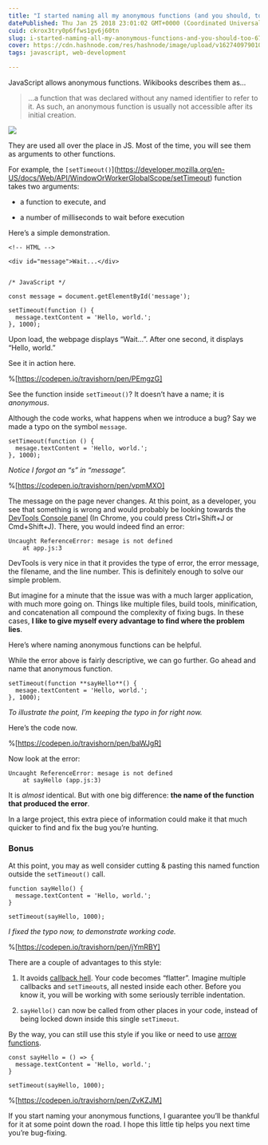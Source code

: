 ```yaml
---
title: "I started naming all my anonymous functions (and you should, too)"
datePublished: Thu Jan 25 2018 23:01:02 GMT+0000 (Coordinated Universal Time)
cuid: ckrox3try0p6ffws1gv6j60tn
slug: i-started-naming-all-my-anonymous-functions-and-you-should-too-67c960a0fcd3
cover: https://cdn.hashnode.com/res/hashnode/image/upload/v1627409790109/Qp2WdcB9V.jpeg
tags: javascript, web-development

---
```



JavaScript allows anonymous functions. Wikibooks describes them as…
> …a function that was declared without any named identifier to refer to it. As such, an anonymous function is usually not accessible after its initial creation.

![](https://cdn.hashnode.com/res/hashnode/image/upload/v1627409788164/ok-F-5aAv.jpeg)

They are used all over the place in JS. Most of the time, you will see them as arguments to other functions.

For example, the `[setTimeout()`](https://developer.mozilla.org/en-US/docs/Web/API/WindowOrWorkerGlobalScope/setTimeout) function takes two arguments:

* a function to execute, and

* a number of milliseconds to wait before execution

Here’s a simple demonstration.

```
<!-- HTML -->

<div id="message">Wait...</div>


/* JavaScript */

const message = document.getElementById('message');

setTimeout(function () {
  message.textContent = 'Hello, world.';
}, 1000);
```


Upon load, the webpage displays “Wait…”. After one second, it displays “Hello, world.”

See it in action here.

%[https://codepen.io/travishorn/pen/PEmgzG]

See the function inside `setTimeout()`? It doesn’t have a name; it is *anonymous*.

Although the code works, what happens when we introduce a bug? Say we made a typo on the symbol `message`.

```
setTimeout(function () {
  mesage.textContent = 'Hello, world.';
}, 1000);
```


*Notice I forgot an “s” in “message”.*

%[https://codepen.io/travishorn/pen/vpmMXO]

The message on the page never changes. At this point, as a developer, you see that something is wrong and would probably be looking towards the [DevTools Console panel](https://developers.google.com/web/tools/chrome-devtools/console/) (In Chrome, you could press Ctrl+Shift+J or Cmd+Shift+J). There, you would indeed find an error:

```
Uncaught ReferenceError: mesage is not defined
    at app.js:3
```


DevTools is very nice in that it provides the type of error, the error message, the filename, and the line number. This is definitely enough to solve our simple problem.

But imagine for a minute that the issue was with a much larger application, with much more going on. Things like multiple files, build tools, minification, and concatenation all compound the complexity of fixing bugs. In these cases, **I like to give myself every advantage to find where the problem lies**.

Here’s where naming anonymous functions can be helpful.

While the error above is fairly descriptive, we can go further. Go ahead and name that anonymous function.

```
setTimeout(function **sayHello**() {
  mesage.textContent = 'Hello, world.';
}, 1000);
```


*To illustrate the point, I’m keeping the typo in for right now.*

Here’s the code now.

%[https://codepen.io/travishorn/pen/baWJgR]

Now look at the error:

```
Uncaught ReferenceError: mesage is not defined
    at sayHello (app.js:3)
```


It is *almost* identical. But with one big difference: **the name of the function that produced the error**.

In a large project, this extra piece of information could make it that much quicker to find and fix the bug you’re hunting.

### Bonus

At this point, you may as well consider cutting & pasting this named function outside the `setTimeout()` call.

```
function sayHello() {
  message.textContent = 'Hello, world.';
}

setTimeout(sayHello, 1000);
```


*I fixed the typo now, to demonstrate working code.*

%[https://codepen.io/travishorn/pen/jYmRBY]

There are a couple of advantages to this style:

1. It avoids [callback hell](http://callbackhell.com/). Your code becomes “flatter”. Imagine multiple callbacks and `setTimeout`s, all nested inside each other. Before you know it, you will be working with some seriously terrible indentation.

1. `sayHello()` can now be called from other places in your code, instead of being locked down inside this single `setTimeout`.

By the way, you can still use this style if you like or need to use [arrow functions](https://developer.mozilla.org/en-US/docs/Web/JavaScript/Reference/Functions/Arrow_functions).

```
const sayHello = () => {
  message.textContent = 'Hello, world.';
}

setTimeout(sayHello, 1000);
```

%[https://codepen.io/travishorn/pen/ZvKZJM]

If you start naming your anonymous functions, I guarantee you’ll be thankful for it at some point down the road. I hope this little tip helps you next time you’re bug-fixing.